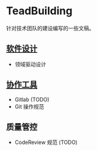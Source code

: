 # TeadBuilding

针对技术团队的建设编写的一些文稿。

## [软件设计](SoftwareDesign/)
* 领域驱动设计

## [协作工具](Cooperation/)
* Gitlab (TODO)
* Git 操作规范

## 质量管控
* CodeReview 规范 (TODO)

